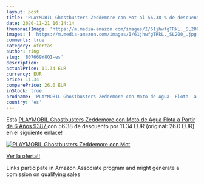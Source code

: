 ```yaml
---
layout: post
title: 'PLAYMOBIL Ghostbusters Zeddemore con Mot al 56.38 % de descuento'
date: 2020-11-21 16:14:14
thumbnailImage: 'https://m.media-amazon.com/images/I/61jhwfgTRkL._SL200_.jpg'
images: [ 'https://m.media-amazon.com/images/I/61jhwfgTRkL._SL200_.jpg' ]
comments: true
category: ofertas
author: ring
slug: 'B07669Y8Q1-es'
description:
actualPrice: 11.34 EUR
currency: EUR
price: 11.34
comparePrice: 26.0 EUR
inStock: true
prodname: 'PLAYMOBIL Ghostbusters Zeddemore con Moto de Agua  Flota  a Partir de 6 Años  9387 '
country: 'es'
---
```


Está [PLAYMOBIL Ghostbusters Zeddemore con Moto de Agua  Flota  a Partir de 6 Años  9387 ](https://www.amazon.es/dp/B07669Y8Q1/?tag=tolees-21) con 56.38 de descuento por 11.34 EUR (original: 26.0 EUR) en el siguiente enlace!

[![PLAYMOBIL Ghostbusters Zeddemore con Mot](https://m.media-amazon.com/images/I/61jhwfgTRkL._SL200_.jpg)](https://www.amazon.es/dp/B07669Y8Q1/?tag=tolees-21)

[Ver la oferta!!](https://www.amazon.es/dp/B07669Y8Q1/?tag=tolees-21)

Links participate in Amazon Associate program and might generate a comission on qualifying sales


